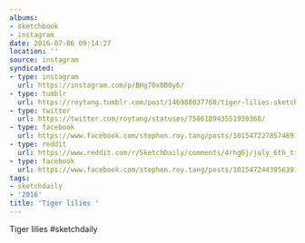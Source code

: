 ```yaml
---
albums:
- sketchbook
- instagram
date: 2016-07-06 09:14:27
location: ''
source: instagram
syndicated:
- type: instagram
  url: https://instagram.com/p/BHg70x8B0y6/
- type: tumblr
  url: https://roytang.tumblr.com/post/146988037760/tiger-lilies-sketchdaily
- type: twitter
  url: https://twitter.com/roytang/statuses/750618943551930368/
- type: facebook
  url: https://www.facebook.com/stephen.roy.tang/posts/10154722785748912:1
- type: reddit
  url: https://www.reddit.com/r/SketchDaily/comments/4rhg6j/july_6th_tiger_lilies/d5163y5/
- type: facebook
  url: https://www.facebook.com/stephen.roy.tang/posts/10154724439563912
tags:
- sketchdaily
- '2016'
title: 'Tiger lilies '
---
```


Tiger lilies #sketchdaily